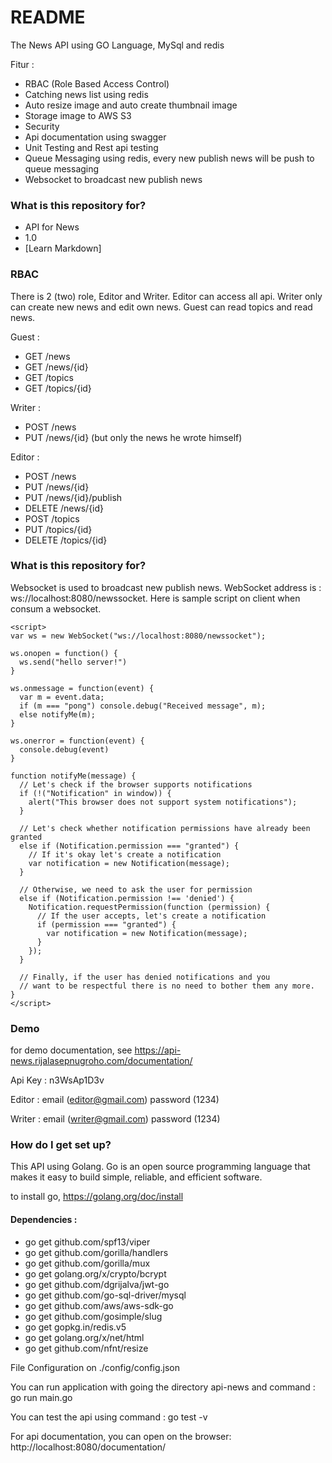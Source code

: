 # README #

The News API using GO Language, MySql and redis

Fitur :
* RBAC (Role Based Access Control)
* Catching news list using redis
* Auto resize image and auto create thumbnail image
* Storage image to AWS S3
* Security
* Api documentation using swagger
* Unit Testing and Rest api testing
* Queue Messaging using redis, every new publish news will be push to queue messaging
* Websocket to broadcast new publish news

### What is this repository for? ###

* API for News
* 1.0
* [Learn Markdown]

### RBAC ###

There is 2 (two) role, Editor and Writer. Editor can access all api. Writer only can create new news and edit own news. Guest can read topics and read news.

Guest :
* GET /news
* GET /news/{id}
* GET /topics
* GET /topics/{id}

Writer :
* POST /news
* PUT /news/{id} (but only the news he wrote himself)

Editor :
* POST /news
* PUT /news/{id}
* PUT /news/{id}/publish
* DELETE /news/{id}
* POST /topics
* PUT /topics/{id}
* DELETE /topics/{id}

### What is this repository for? ###

Websocket is used to broadcast new publish news. WebSocket address is : ws://localhost:8080/newssocket. Here is sample script on client when consum a websocket.

```
<script>
var ws = new WebSocket("ws://localhost:8080/newssocket");

ws.onopen = function() {
  ws.send("hello server!")
}

ws.onmessage = function(event) {
  var m = event.data;
  if (m === "pong") console.debug("Received message", m);
  else notifyMe(m);
}

ws.onerror = function(event) {
  console.debug(event)
}

function notifyMe(message) {
  // Let's check if the browser supports notifications
  if (!("Notification" in window)) {
    alert("This browser does not support system notifications");
  }

  // Let's check whether notification permissions have already been granted
  else if (Notification.permission === "granted") {
    // If it's okay let's create a notification
    var notification = new Notification(message);
  }

  // Otherwise, we need to ask the user for permission
  else if (Notification.permission !== 'denied') {
    Notification.requestPermission(function (permission) {
      // If the user accepts, let's create a notification
      if (permission === "granted") {
        var notification = new Notification(message);
      }
    });
  }

  // Finally, if the user has denied notifications and you 
  // want to be respectful there is no need to bother them any more.
}
</script>
```

### Demo ###

for demo documentation, see https://api-news.rijalasepnugroho.com/documentation/

Api Key : n3WsAp1D3v

Editor : email (editor@gmail.com) password (1234)

Writer : email (writer@gmail.com) password (1234)


### How do I get set up? ###

This API using Golang. Go is an open source programming language that makes it easy to build simple, reliable, and efficient software. 

to install go, https://golang.org/doc/install

#### Dependencies : ####
* go get github.com/spf13/viper
* go get github.com/gorilla/handlers
* go get github.com/gorilla/mux
* go get golang.org/x/crypto/bcrypt
* go get github.com/dgrijalva/jwt-go
* go get github.com/go-sql-driver/mysql
* go get github.com/aws/aws-sdk-go
* go get github.com/gosimple/slug
* go get gopkg.in/redis.v5
* go get golang.org/x/net/html
* go get github.com/nfnt/resize

File Configuration on ./config/config.json

You can run application with going the directory api-news and command : go run main.go

You can test the api using command : go test -v

For api documentation, you can open on the browser: http://localhost:8080/documentation/
